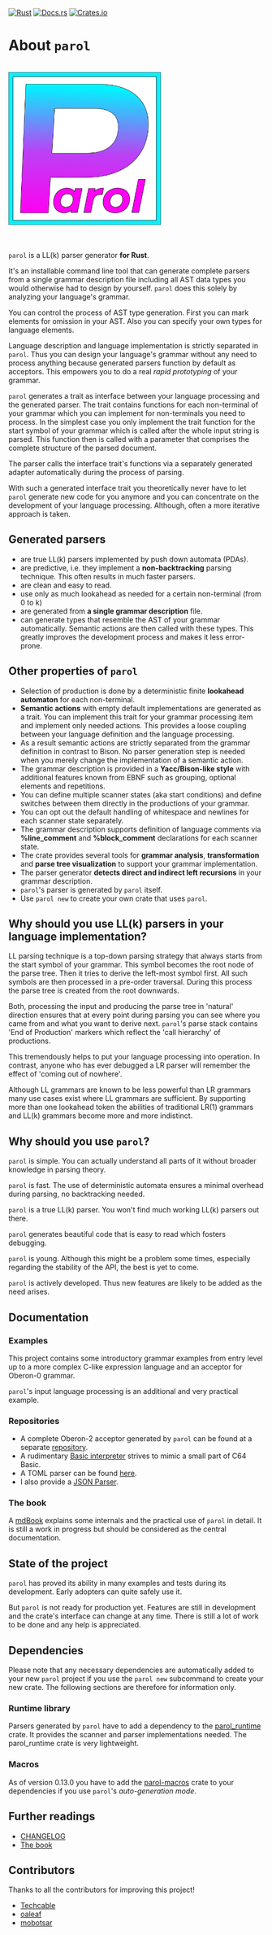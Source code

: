 <!-- markdownlint-disable first-line-h1 -->
[![Rust](https://github.com/jsinger67/parol/actions/workflows/rust.yml/badge.svg)](https://github.com/jsinger67/parol/actions/workflows/rust.yml)
[![Docs.rs](https://docs.rs/parol/badge.svg)](https://docs.rs/parol)
[![Crates.io](https://img.shields.io/crates/v/parol.svg)](https://crates.io/crates/parol)
<!-- markdownlint-enable first-line-h1 -->

# About `parol`

<!-- markdownlint-disable Inline HTML -->
<br>
<img src="./logo/Parol.svg" alt="Logo" height=300 with=300>
<br><br><br>
<!-- markdownlint-enable Inline HTML -->

`parol` is a LL(k) parser generator **for Rust**.

It's an installable command line tool that can generate complete parsers from a single grammar
description file including all AST data types you would otherwise had to design by yourself. `parol`
does this solely by analyzing your language's grammar.

You can control the process of AST type generation. First you can mark elements for omission in your
AST. Also you can specify your own types for language elements.

Language description and language implementation is strictly separated in `parol`. Thus you can
design your language's grammar without any need to process anything because generated parsers
function by default as acceptors. This empowers you to do a real *rapid prototyping* of your grammar.

`parol` generates a trait as interface between your language processing and the generated parser.
The trait contains functions for each non-terminal of your grammar which you can implement for
non-terminals you need to process. In the simplest case you only implement the trait function for
the start symbol of your grammar which is called after the whole input string is parsed. This
function then is called with a parameter that comprises the complete structure of the parsed
document.

The parser calls the interface trait's functions via a separately generated adapter automatically
during the process of parsing.

With such a generated interface trait you theoretically never have to let `parol` generate new code
for you anymore and you can concentrate on the development of your language processing. Although,
often a more iterative approach is taken.

## Generated parsers

* are true LL(k) parsers implemented by push down automata (PDAs).
* are predictive, i.e. they implement a **non-backtracking** parsing technique. This often results
in much faster parsers.
* are clean and easy to read.
* use only as much lookahead as needed for a certain non-terminal (from 0 to k)
* are generated from **a single grammar description** file.
* can generate types that resemble the AST of your grammar automatically. Semantic actions are then
called with these types. This greatly improves the development process and makes it less error-prone.

## Other properties of `parol`

* Selection of production is done by a deterministic finite **lookahead automaton** for each
non-terminal.
* **Semantic actions** with empty default implementations are generated as a trait. You can
implement this trait for your grammar processing item and implement only needed actions. This
provides a loose coupling between your language definition and the language processing.
* As a result semantic actions are strictly separated from the grammar definition in contrast to
Bison. No parser generation step is needed when you merely change the implementation of a semantic
action.
* The grammar description is provided in a **Yacc/Bison-like style** with additional features known
from EBNF such as grouping, optional elements and repetitions.
* You can define multiple scanner states (aka start conditions) and define switches between them
directly in the productions of your grammar.
* You can opt out the default handling of whitespace and newlines for each scanner state separately.
* The grammar description supports definition of language comments via **%line_comment** and
**%block_comment** declarations for each scanner state.
* The crate provides several tools for **grammar analysis**, **transformation** and **parse tree visualization**
to support your grammar implementation.
* The parser generator **detects direct and indirect left recursions** in your grammar description.
* `parol`'s parser is generated by `parol` itself.
* Use `parol new` to create your own crate that uses `parol`.

## Why should you use LL(k) parsers in your language implementation?

LL parsing technique is a top-down parsing strategy that always starts from the start symbol of your
grammar. This symbol becomes the root node of the parse tree. Then it tries to derive the left-most
symbol first. All such symbols are then processed in a pre-order traversal. During this process the
parse tree is created from the root downwards.

Both, processing the input and producing the parse tree in 'natural' direction ensures that at every
point during parsing you can see where you came from and what you want to derive next. `parol`'s
parse stack contains 'End of Production' markers which reflect the 'call hierarchy' of productions.

This tremendously helps to put your language processing into operation. In contrast, anyone who has
ever debugged a LR parser will remember the effect of 'coming out of nowhere'.

Although LL grammars are known to be less powerful than LR grammars many use cases exist where LL
grammars are sufficient. By supporting more than one lookahead token the abilities of traditional
LR(1) grammars and LL(k) grammars become more and more indistinct.

## Why should you use `parol`?

`parol` is simple. You can actually understand all parts of it without broader knowledge in parsing
theory.

`parol` is fast. The use of deterministic automata ensures a minimal overhead during parsing, no
backtracking needed.

`parol` is a true LL(k) parser. You won't find much working LL(k) parsers out there.

`parol` generates beautiful code that is easy to read which fosters debugging.

`parol` is young. Although this might be a problem some times, especially regarding the stability of
the API, the best is yet to come.

`parol` is actively developed. Thus new features are likely to be added as the need arises.

## Documentation

### Examples

This project contains some introductory grammar examples from entry level up to a more complex
C-like expression language and an acceptor for Oberon-0 grammar.

`parol`'s input language processing is an additional and very practical example.

### Repositories

* A complete Oberon-2 acceptor generated by `parol` can be found at a separate
[repository](https://github.com/jsinger67/parol_oberon2).
* A rudimentary [Basic interpreter](https://github.com/jsinger67/parol_basic_interpreter.git)
strives to mimic a small part of C64 Basic.
* A TOML parser can be found [here](https://github.com/jsinger67/parol_toml).
* I also provide a [JSON Parser](https://github.com/jsinger67/json_parser_auto).

### The book

A [mdBook](https://jsinger67.github.io/) explains some internals and the practical use of `parol` in detail. It is
still a work in progress but should be considered as the central documentation.

## State of the project

`parol` has proved its ability in many examples and tests during its development. Early adopters can
quite safely use it.

But `parol` is not ready for production yet. Features are still in development and the crate's
interface can change at any time. There is still a lot of work to be done and any help is
appreciated.

## Dependencies

Please note that any necessary dependencies are automatically added to your new `parol` project if
you use the `parol new` subcommand to create your new crate. The following sections are therefore
for information only.

### Runtime library

Parsers generated by `parol` have to add a dependency to the
[parol_runtime](https://crates.io/crates/parol_runtime) crate. It provides the scanner and parser
implementations needed. The parol_runtime crate is very lightweight.

### Macros

As of version 0.13.0 you have to add the [parol-macros](https://github.com/jsinger67/parol-macros)
crate to your dependencies if you use  `parol`'s *auto-generation mode*.

## Further readings

* [CHANGELOG](CHANGELOG.md)
* [The book](book/README.md)

## Contributors

Thanks to all the contributors for improving this project!

* [Techcable](https://github.com/Techcable)
* [oaleaf](https://github.com/oaleaf)
* [mobotsar](https://github.com/mobotsar)
